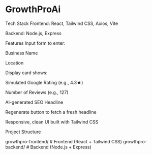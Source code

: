 # GrowthProAi
Tech Stack
Frontend: React, Tailwind CSS, Axios, Vite

Backend: Node.js, Express



Features
Input form to enter:

Business Name

Location

Display card shows:

Simulated Google Rating (e.g., 4.3★)

Number of Reviews (e.g., 127)

AI-generated SEO Headline

Regenerate button to fetch a fresh headline

Responsive, clean UI built with Tailwind CSS

Project Structure

growthpro-frontend/     # Frontend (React + Tailwind CSS)
growthpro-backend/      # Backend (Node.js + Express)
